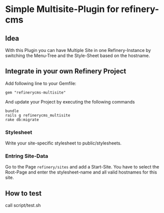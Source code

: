 Simple Multisite-Plugin for refinery-cms
========================================

## Idea
With this Plugin you can have Multiple Site in one Refinery-Instance by
switching the Menu-Tree and the Style-Sheet based on the hostname.

## Integrate in your own Refinery Project

Add following line to your Gemfile:

    gem "refinerycms-multisite"

And update your Project by executing the following commands

    bundle
    rails g refinerycms_multisite
    rake db:migrate

### Stylesheet
Write your site-specific stylesheet to public/stylesheets.

### Entring Site-Data
Go to the Page `refinery/sites` and add a Start-Site. You have to select the
Root-Page and enter the stylesheet-name and all valid hostnames for this site.

## How to test
call script/test.sh